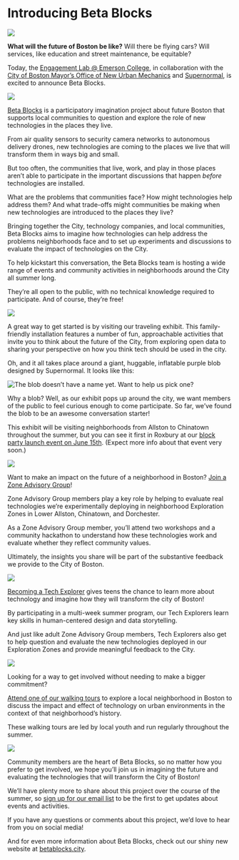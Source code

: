 # Introducing Beta Blocks

![](https://res.cloudinary.com/engagement-lab-home/image/upload/v1/homepage-2.0/news/medium/1_QNG_QTab_S_3waknhk_nUA.png)

**What will the future of Boston be like?** Will there be flying cars? Will services, like education and street maintenance, be equitable?

Today, the [Engagement Lab @ Emerson College](https://elab.emerson.edu/), in collaboration with the [City of Boston Mayor’s Office of New Urban Mechanics](https://www.boston.gov/departments/new-urban-mechanics) and [Supernormal](https://www.supernormal.io/), is excited to announce Beta Blocks.

![](https://res.cloudinary.com/engagement-lab-home/image/upload/v1/homepage-2.0/news/medium/1_otjFxGNho_EG35veUj3pkg.png)

[Beta Blocks](http://betablocks.city) is a participatory imagination project about future Boston that supports local communities to question and explore the role of new technologies in the places they live.

From air quality sensors to security camera networks to autonomous delivery drones, new technologies are coming to the places we live that will transform them in ways big and small.

But too often, the communities that live, work, and play in those places aren’t able to participate in the important discussions that happen _before_ technologies are installed.

What are the problems that communities face? How might technologies help address them? And what trade-offs might communities be making when new technologies are introduced to the places they live?

Bringing together the City, technology companies, and local communities, Beta Blocks aims to imagine how technologies can help address the problems neighborhoods face and to set up experiments and discussions to evaluate the impact of technologies on the City.

To help kickstart this conversation, the Beta Blocks team is hosting a wide range of events and community activities in neighborhoods around the City all summer long.

They’re all open to the public, with no technical knowledge required to participate. And of course, they’re free!

![](https://res.cloudinary.com/engagement-lab-home/image/upload/v1/homepage-2.0/news/medium/1_cyLRGBbsrQKO0rSKnre9Ow.png)

A great way to get started is by visiting our traveling exhibit. This family-friendly installation features a number of fun, approachable activities that invite you to think about the future of the City, from exploring open data to sharing your perspective on how you think tech should be used in the city.

Oh, and it all takes place around a giant, huggable, inflatable purple blob designed by Supernormal. It looks like this:

![The blob doesn’t have a name yet. Want to help us pick one?](https://res.cloudinary.com/engagement-lab-home/image/upload/v1/homepage-2.0/news/medium/1_imL-09PUFGDUV6F4FqxV-Q.png)

Why a blob? Well, as our exhibit pops up around the city, we want members of the public to feel curious enough to come participate. So far, we’ve found the blob to be an awesome conversation starter!

This exhibit will be visiting neighborhoods from Allston to Chinatown throughout the summer, but you can see it first in Roxbury at our [block party launch event on June 15th](https://www.eventbrite.com/e/beta-blocks-block-party-tickets-60625794383?aff=ebdshpsearchautocomplete). (Expect more info about that event very soon.)

![](https://res.cloudinary.com/engagement-lab-home/image/upload/v1/homepage-2.0/news/medium/1_VgC38Imv910QYnd_NSA0Ow.png)

Want to make an impact on the future of a neighborhood in Boston? [Join a Zone Advisory Group](https://betablocks.city/getinvolved)!

Zone Advisory Group members play a key role by helping to evaluate real technologies we’re experimentally deploying in neighborhood Exploration Zones in Lower Allston, Chinatown, and Dorchester.

As a Zone Advisory Group member, you’ll attend two workshops and a community hackathon to understand how these technologies work and evaluate whether they reflect community values.

Ultimately, the insights you share will be part of the substantive feedback we provide to the City of Boston.

![](https://res.cloudinary.com/engagement-lab-home/image/upload/v1/homepage-2.0/news/medium/1_2t_5xXKeDGb5bAhhm1I5Cg.png)

[Becoming a Tech Explorer](https://betablocks.city/getinvolved) gives teens the chance to learn more about technology and imagine how they will transform the city of Boston!

By participating in a multi-week summer program, our Tech Explorers learn key skills in human-centered design and data storytelling.

And just like adult Zone Advisory Group members, Tech Explorers also get to help question and evaluate the new technologies deployed in our Exploration Zones and provide meaningful feedback to the City.

![](https://res.cloudinary.com/engagement-lab-home/image/upload/v1/homepage-2.0/news/medium/1_gi5DlWqX0Eh-cWWkUliaRQ.png)

Looking for a way to get involved without needing to make a bigger commitment?

[Attend one of our walking tours](https://betablocks.city/getinvolved) to explore a local neighborhood in Boston to discuss the impact and effect of technology on urban environments in the context of that neighborhood’s history.

These walking tours are led by local youth and run regularly throughout the summer.

![](https://res.cloudinary.com/engagement-lab-home/image/upload/v1/homepage-2.0/news/medium/1_fBJgXZu66iUQyuZeeeaNXA.png)

Community members are the heart of Beta Blocks, so no matter how you prefer to get involved, we hope you’ll join us in imagining the future and evaluating the technologies that will transform the City of Boston!

We’ll have plenty more to share about this project over the course of the summer, so [sign up for our email list](https://betablocks.city/getinvolved) to be the first to get updates about events and activities.

If you have any questions or comments about this project, we’d love to hear from you on social media!

And for even more information about Beta Blocks, check out our shiny new website at [betablocks.city](https://betablocks.city/).
